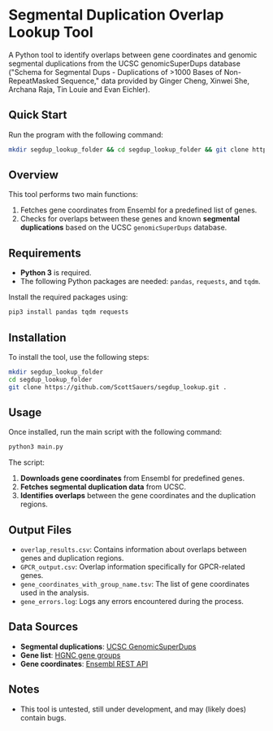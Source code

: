 # Segmental Duplication Overlap Lookup Tool

A Python tool to identify overlaps between gene coordinates and genomic segmental duplications from the UCSC genomicSuperDups database ("Schema for Segmental Dups - Duplications of >1000 Bases of Non-RepeatMasked Sequence," data provided by Ginger Cheng, Xinwei She, Archana Raja, Tin Louie and Evan Eichler).

## Quick Start

Run the program with the following command:
```bash
mkdir segdup_lookup_folder && cd segdup_lookup_folder && git clone https://github.com/ScottSauers/segdup_lookup.git . && python3 main.py
```

## Overview

This tool performs two main functions:
1. Fetches gene coordinates from Ensembl for a predefined list of genes.
2. Checks for overlaps between these genes and known **segmental duplications** based on the UCSC `genomicSuperDups` database.

## Requirements

- **Python 3** is required.
- The following Python packages are needed: `pandas`, `requests`, and `tqdm`.
  
Install the required packages using:
```bash
pip3 install pandas tqdm requests
```

## Installation

To install the tool, use the following steps:
```bash
mkdir segdup_lookup_folder
cd segdup_lookup_folder
git clone https://github.com/ScottSauers/segdup_lookup.git .
```

## Usage

Once installed, run the main script with the following command:
```bash
python3 main.py
```

The script:
1. **Downloads gene coordinates** from Ensembl for predefined genes.
2. **Fetches segmental duplication data** from UCSC.
3. **Identifies overlaps** between the gene coordinates and the duplication regions.

## Output Files

- `overlap_results.csv`: Contains information about overlaps between genes and duplication regions.
- `GPCR_output.csv`: Overlap information specifically for GPCR-related genes.
- `gene_coordinates_with_group_name.tsv`: The list of gene coordinates used in the analysis.
- `gene_errors.log`: Logs any errors encountered during the process.

## Data Sources

- **Segmental duplications**: [UCSC GenomicSuperDups](https://hgdownload.cse.ucsc.edu/goldenpath/hg38/database/genomicSuperDups.txt.gz)
- **Gene list**: [HGNC gene groups](https://www.genenames.org/cgi-bin/genegroup/download?id=2054&type=branch)
- **Gene coordinates**: [Ensembl REST API](https://rest.ensembl.org/lookup/id/{ensembl_id}?content-type=application/json)

## Notes
- This tool is untested, still under development, and may (likely does) contain bugs.
